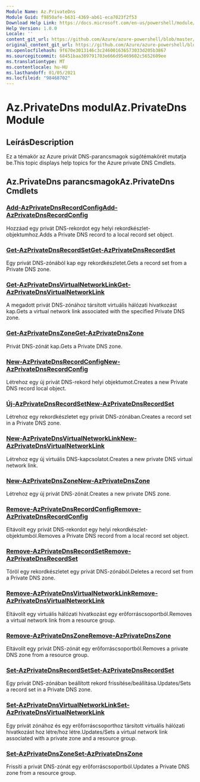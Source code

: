 ```yaml
---
Module Name: Az.PrivateDns
Module Guid: f9850afe-b631-4369-ab61-eca7023f2f53
Download Help Link: https://docs.microsoft.com/en-us/powershell/module/az.privatedns
Help Version: 1.0.0
Locale: ''
content_git_url: https://github.com/Azure/azure-powershell/blob/master/src/PrivateDns/PrivateDns/help/Az.PrivateDNS.md
original_content_git_url: https://github.com/Azure/azure-powershell/blob/master/src/PrivateDns/PrivateDns/help/Az.PrivateDNS.md
ms.openlocfilehash: 9f670e3013146c3c246001636573033d205b3867
ms.sourcegitcommit: 68451baa389791703e666d95469602c5652609ee
ms.translationtype: MT
ms.contentlocale: hu-HU
ms.lasthandoff: 01/05/2021
ms.locfileid: "98468702"
---
```

# <span data-ttu-id="0c535-101">Az.PrivateDns modul</span><span class="sxs-lookup"><span data-stu-id="0c535-101">Az.PrivateDns Module</span></span>
## <span data-ttu-id="0c535-102">Leírás</span><span class="sxs-lookup"><span data-stu-id="0c535-102">Description</span></span>
<span data-ttu-id="0c535-103">Ez a témakör az Azure privát DNS-parancsmagok súgótémakörét mutatja be.</span><span class="sxs-lookup"><span data-stu-id="0c535-103">This topic displays help topics for the Azure private DNS Cmdlets.</span></span>

## <span data-ttu-id="0c535-104">Az.PrivateDns parancsmagok</span><span class="sxs-lookup"><span data-stu-id="0c535-104">Az.PrivateDns Cmdlets</span></span>
### [<span data-ttu-id="0c535-105">Add-AzPrivateDnsRecordConfig</span><span class="sxs-lookup"><span data-stu-id="0c535-105">Add-AzPrivateDnsRecordConfig</span></span>](Add-AzPrivateDnsRecordConfig.md)
<span data-ttu-id="0c535-106">Hozzáad egy privát DNS-rekordot egy helyi rekordkészlet-objektumhoz.</span><span class="sxs-lookup"><span data-stu-id="0c535-106">Adds a Private DNS record to a local record set object.</span></span>

### [<span data-ttu-id="0c535-107">Get-AzPrivateDnsRecordSet</span><span class="sxs-lookup"><span data-stu-id="0c535-107">Get-AzPrivateDnsRecordSet</span></span>](Get-AzPrivateDnsRecordSet.md)
<span data-ttu-id="0c535-108">Egy privát DNS-zónából kap egy rekordkészletet.</span><span class="sxs-lookup"><span data-stu-id="0c535-108">Gets a record set from a Private DNS zone.</span></span>

### [<span data-ttu-id="0c535-109">Get-AzPrivateDnsVirtualNetworkLink</span><span class="sxs-lookup"><span data-stu-id="0c535-109">Get-AzPrivateDnsVirtualNetworkLink</span></span>](Get-AzPrivateDnsVirtualNetworkLink.md)
<span data-ttu-id="0c535-110">A megadott privát DNS-zónához társított virtuális hálózati hivatkozást kap.</span><span class="sxs-lookup"><span data-stu-id="0c535-110">Gets a virtual network link associated with the specified Private DNS zone.</span></span>

### [<span data-ttu-id="0c535-111">Get-AzPrivateDnsZone</span><span class="sxs-lookup"><span data-stu-id="0c535-111">Get-AzPrivateDnsZone</span></span>](Get-AzPrivateDnsZone.md)
<span data-ttu-id="0c535-112">Privát DNS-zónát kap.</span><span class="sxs-lookup"><span data-stu-id="0c535-112">Gets a Private DNS zone.</span></span>

### [<span data-ttu-id="0c535-113">New-AzPrivateDnsRecordConfig</span><span class="sxs-lookup"><span data-stu-id="0c535-113">New-AzPrivateDnsRecordConfig</span></span>](New-AzPrivateDnsRecordConfig.md)
<span data-ttu-id="0c535-114">Létrehoz egy új privát DNS-rekord helyi objektumot.</span><span class="sxs-lookup"><span data-stu-id="0c535-114">Creates a new Private DNS record local object.</span></span>

### [<span data-ttu-id="0c535-115">Új-AzPrivateDnsRecordSet</span><span class="sxs-lookup"><span data-stu-id="0c535-115">New-AzPrivateDnsRecordSet</span></span>](New-AzPrivateDnsRecordSet.md)
<span data-ttu-id="0c535-116">Létrehoz egy rekordkészletet egy privát DNS-zónában.</span><span class="sxs-lookup"><span data-stu-id="0c535-116">Creates a record set in a Private DNS zone.</span></span>

### [<span data-ttu-id="0c535-117">New-AzPrivateDnsVirtualNetworkLink</span><span class="sxs-lookup"><span data-stu-id="0c535-117">New-AzPrivateDnsVirtualNetworkLink</span></span>](New-AzPrivateDnsVirtualNetworkLink.md)
<span data-ttu-id="0c535-118">Létrehoz egy új virtuális DNS-kapcsolatot.</span><span class="sxs-lookup"><span data-stu-id="0c535-118">Creates a new private DNS virtual network link.</span></span>

### [<span data-ttu-id="0c535-119">New-AzPrivateDnsZone</span><span class="sxs-lookup"><span data-stu-id="0c535-119">New-AzPrivateDnsZone</span></span>](New-AzPrivateDnsZone.md)
<span data-ttu-id="0c535-120">Létrehoz egy új privát DNS-zónát.</span><span class="sxs-lookup"><span data-stu-id="0c535-120">Creates a new private DNS zone.</span></span>

### [<span data-ttu-id="0c535-121">Remove-AzPrivateDnsRecordConfig</span><span class="sxs-lookup"><span data-stu-id="0c535-121">Remove-AzPrivateDnsRecordConfig</span></span>](Remove-AzPrivateDnsRecordConfig.md)
<span data-ttu-id="0c535-122">Eltávolít egy privát DNS-rekordot egy helyi rekordkészlet-objektumból.</span><span class="sxs-lookup"><span data-stu-id="0c535-122">Removes a Private DNS record from a local record set object.</span></span>

### [<span data-ttu-id="0c535-123">Remove-AzPrivateDnsRecordSet</span><span class="sxs-lookup"><span data-stu-id="0c535-123">Remove-AzPrivateDnsRecordSet</span></span>](Remove-AzPrivateDnsRecordSet.md)
<span data-ttu-id="0c535-124">Töröl egy rekordkészletet egy privát DNS-zónából.</span><span class="sxs-lookup"><span data-stu-id="0c535-124">Deletes a record set from a Private DNS zone.</span></span>

### [<span data-ttu-id="0c535-125">Remove-AzPrivateDnsVirtualNetworkLink</span><span class="sxs-lookup"><span data-stu-id="0c535-125">Remove-AzPrivateDnsVirtualNetworkLink</span></span>](Remove-AzPrivateDnsVirtualNetworkLink.md)
<span data-ttu-id="0c535-126">Eltávolít egy virtuális hálózati hivatkozást egy erőforráscsoportból.</span><span class="sxs-lookup"><span data-stu-id="0c535-126">Removes a virtual network link from a resource group.</span></span>

### [<span data-ttu-id="0c535-127">Remove-AzPrivateDnsZone</span><span class="sxs-lookup"><span data-stu-id="0c535-127">Remove-AzPrivateDnsZone</span></span>](Remove-AzPrivateDnsZone.md)
<span data-ttu-id="0c535-128">Eltávolít egy privát DNS-zónát egy erőforráscsoportból.</span><span class="sxs-lookup"><span data-stu-id="0c535-128">Removes a private DNS zone from a resource group.</span></span>

### [<span data-ttu-id="0c535-129">Set-AzPrivateDnsRecordSet</span><span class="sxs-lookup"><span data-stu-id="0c535-129">Set-AzPrivateDnsRecordSet</span></span>](Set-AzPrivateDnsRecordSet.md)
<span data-ttu-id="0c535-130">Egy privát DNS-zónában beállított rekord frissítése/beállítása.</span><span class="sxs-lookup"><span data-stu-id="0c535-130">Updates/Sets a record set in a Private DNS zone.</span></span>

### [<span data-ttu-id="0c535-131">Set-AzPrivateDnsVirtualNetworkLink</span><span class="sxs-lookup"><span data-stu-id="0c535-131">Set-AzPrivateDnsVirtualNetworkLink</span></span>](Set-AzPrivateDnsVirtualNetworkLink.md)
<span data-ttu-id="0c535-132">Egy privát zónához és egy erőforráscsoporthoz társított virtuális hálózati hivatkozást hoz létre/hoz létre.</span><span class="sxs-lookup"><span data-stu-id="0c535-132">Updates/Sets a virtual network link associated with a private zone and a resource group.</span></span>

### [<span data-ttu-id="0c535-133">Set-AzPrivateDnsZone</span><span class="sxs-lookup"><span data-stu-id="0c535-133">Set-AzPrivateDnsZone</span></span>](Set-AzPrivateDnsZone.md)
<span data-ttu-id="0c535-134">Frissíti a privát DNS-zónát egy erőforráscsoportból.</span><span class="sxs-lookup"><span data-stu-id="0c535-134">Updates a Private DNS zone from a resource group.</span></span>

